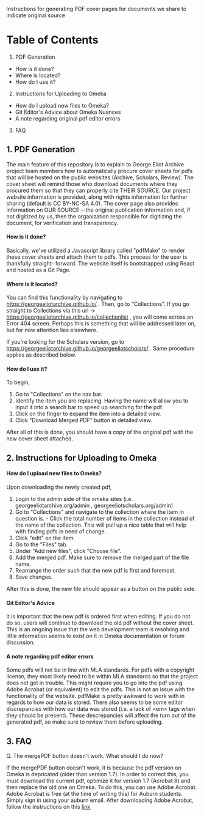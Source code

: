 Instructions for generating PDF cover pages for documents we share to indicate original source
# Table of Contents

1. PDF Generation
  - How is it done?
  - Where is located?
  - How do I use it?
2. Instructions for Uploading to Omeka
  - How do I upload new files to Omeka?
  - Git Editor's Advice about Omeka Nuances
  - A note regarding original pdf editor errors
3. FAQ
  
## 1. PDF Generation
The main feature of this repository is to explain to George Eliot Archive project team members how to automatically procure cover sheets for pdfs that will be hosted on the public websites (Archive, Scholars, Review). The cover sheet will remind those who download documents where they procured them so that they can properly cite THEIR SOURCE. Our project website information is provided, along with rights information for further sharing (default is CC BY-NC-SA 4.0). The cover page also provides information on OUR SOURCE --the original publication information and, if not digitized by us, then the organization responsible for digitizing the document, for verification and transparency.

#### How is it done?
Basically, we've utilized a Javascript library called "pdfMake" to render these cover sheets and attach them to pdfs. This process for the user is thankfully straight-
forward. The website itself is bootstrapped using React and hosted as a Git Page.

#### Where is it located?
You can find this functionality by navigating to https://georgeeliotarchive.github.io/ . Then, go to "Collections". If you go straight to Collections via this url
-> https://georgeeliotarchive.github.io/collectionlist , you will come across an Error 404 screen. Perhaps this is something that will be addressed later on, but for now
attention lies elsewhere.

If you're looking for the Scholars version, go to https://georgeeliotarchive.github.io/georgeeliotscholars/ . Same procedure applies as described below.

#### How do I use it?

To begin, 
1. Go to "Collections" on the nav bar. 
2. Identify the item you are replacing. Having the name will allow you to input it into a search bar to speed up searching for the pdf.
3. Click on the finger to expand the item into a detailed view.
4. Click "Download Merged PDF" button in detailed view.

After all of this is done, you should have a copy of the original pdf with the new cover sheet attached.

## 2. Instructions for Uploading to Omeka

#### How do I upload new files to Omeka?
Upon downloading the newly created pdf,

  1. Login to the admin side of the omeka sites (i.e. georgeeliotarchive.org/admin , georgeeliotscholars.org/admin)
  2. Go to "Collections" and navigate to the collection where the item in question is.
    - Click the total number of items in the collection instead of the name of the collection. This will pull up a nice table that will help with finding
      pdfs in need of change.
  3. Click "edit" on the item.
  4. Go to the "Files" tab.
  5. Under "Add new files", click "Choose file".
  6. Add the merged pdf. Make sure to remove the merged part of the file name.
  7. Rearrange the order such that the new pdf is first and foremost.
  8. Save changes.

After this is done, the new file should appear as a button on the public side.

#### Git Editor's Advice
It is important that the new pdf is ordered first when editing. If you do not do so, users will continue to download the old pdf without the cover sheet. This is an
ongoing issue that the web development team is resolving and little information seems to exist on it in Omeka documentation or forum discussion.

#### A note regarding pdf editor errors
Some pdfs will not be in line with MLA standards. For pdfs with a copyright license, they most likely need to be within MLA standards so that the project does not get
in trouble. This might require you to go into the pdf using Adobe Acrobat (or equivalent) to edit the pdfs. This is not an issue with the functionality of the website.
pdfMake is pretty awkward to work with in regards to how our data is stored. There also seems to be some editor discrepancies with how our data was stored (i.e. a lack of \<em>
 tags when they should be present). These descrepancies will affect the turn out of the generated pdf, so make sure to review them before uploading. 
 
## 3. FAQ

Q. The mergePDF button doesn't work. What should I do now?

If the mergePDF button doesn't work, it is because the pdf version on Omeka is depricated (older than version 1.7). In order to correct this, you must download the current pdf, optimize it for version 1.7 (Acrobat 8) and then replace the old one on Omeka. To do this, you can use Adobe Acrobat. Adobe Acrobat is free (at the time of writing this) for Auburn students. Simply sign in using your auburn email. After downloading Adobe Acrobat, follow the instructions on this [link](https://answers.acrobatusers.com/How-I-save-pdf-lower-revision-level-q121604.aspx#:~:text=To%20change%20the%20version%20of,PDF%20version%20is%20compatible%20with.)
    
